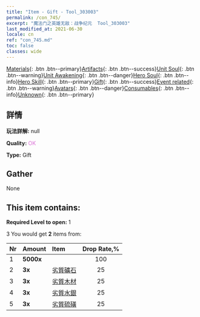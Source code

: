 ```yaml
---
title: "Item - Gift - Tool_303003"
permalink: /con_745/
excerpt: "魔法门之英雄无敌：战争纪元  Tool_303003"
last_modified_at: 2021-06-30
locale: cn
ref: "con_745.md"
toc: false
classes: wide
---
```

 [Materials](/ItemsCN/){: .btn .btn--primary}[Artifacts](/ItemsCN/Artifacts/){: .btn .btn--success}[Unit Soul](/ItemsCN/UnitSoul/){: .btn .btn--warning}[Unit Awakening](/ItemsCN/UnitAwakening/){: .btn .btn--danger}[Hero Soul](/ItemsCN/HeroSoul/){: .btn .btn--info}[Hero Skill](/ItemsCN/HeroSkill/){: .btn .btn--primary}[Gift](/ItemsCN/Gift/){: .btn .btn--success}[Event related](/ItemsCN/Events/){: .btn .btn--warning}[Avatars](/ItemsCN/Avatars/){: .btn .btn--danger}[Consumables](/ItemsCN/Consumables/){: .btn .btn--info}[Unknown](/ItemsCN/Unknown/){: .btn .btn--primary}

## 詳情
 **玩法詳解:** null

 **Quality:** <span style="color: #DA70D6">OK</span>

 **Type:** Gift

## Gather

  None

## This item contains:

 **Required Level to open:** 1

 3 You would get **2** items  from:

  | Nr | Amount |     Item    | Drop Rate,% |
  |:---|:-------|:------------|:---------:|
  | 1 |  **5000x** | <i class="fas fa-coins"/> | 100 | 
  | 2 |  **3x** | [劣質礦石](/cn/Items/mat_1/) | 25 | 
  | 3 |  **3x** | [劣質木材](/cn/Items/mat_1/) | 25 | 
  | 4 |  **3x** | [劣質水銀](/cn/Items/mat_2/) | 25 | 
  | 5 |  **3x** | [劣質硫磺](/cn/Items/mat_3/) | 25 | 
